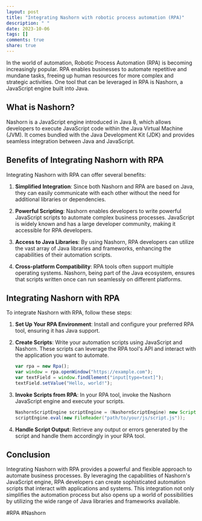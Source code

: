 ```yaml
---
layout: post
title: "Integrating Nashorn with robotic process automation (RPA)"
description: " "
date: 2023-10-06
tags: []
comments: true
share: true
---
```


In the world of automation, Robotic Process Automation (RPA) is becoming increasingly popular. RPA enables businesses to automate repetitive and mundane tasks, freeing up human resources for more complex and strategic activities. One tool that can be leveraged in RPA is Nashorn, a JavaScript engine built into Java.

## What is Nashorn?

Nashorn is a JavaScript engine introduced in Java 8, which allows developers to execute JavaScript code within the Java Virtual Machine (JVM). It comes bundled with the Java Development Kit (JDK) and provides seamless integration between Java and JavaScript.

## Benefits of Integrating Nashorn with RPA

Integrating Nashorn with RPA can offer several benefits:

1. **Simplified Integration**: Since both Nashorn and RPA are based on Java, they can easily communicate with each other without the need for additional libraries or dependencies.

2. **Powerful Scripting**: Nashorn enables developers to write powerful JavaScript scripts to automate complex business processes. JavaScript is widely known and has a large developer community, making it accessible for RPA developers.

3. **Access to Java Libraries**: By using Nashorn, RPA developers can utilize the vast array of Java libraries and frameworks, enhancing the capabilities of their automation scripts.

4. **Cross-platform Compatibility**: RPA tools often support multiple operating systems. Nashorn, being part of the Java ecosystem, ensures that scripts written once can run seamlessly on different platforms.

## Integrating Nashorn with RPA

To integrate Nashorn with RPA, follow these steps:

1. **Set Up Your RPA Environment**: Install and configure your preferred RPA tool, ensuring it has Java support.

2. **Create Scripts**: Write your automation scripts using JavaScript and Nashorn. These scripts can leverage the RPA tool's API and interact with the application you want to automate.

   ```javascript
   var rpa = new Rpa();
   var window = rpa.openWindow("https://example.com");
   var textField = window.findElement("input[type=text]");
   textField.setValue("Hello, world!");
   ```

3. **Invoke Scripts from RPA**: In your RPA tool, invoke the Nashorn JavaScript engine and execute your scripts.

   ```java
   NashornScriptEngine scriptEngine = (NashornScriptEngine) new ScriptEngineManager().getEngineByName("nashorn");
   scriptEngine.eval(new FileReader("path/to/your/js/script.js"));
   ```

4. **Handle Script Output**: Retrieve any output or errors generated by the script and handle them accordingly in your RPA tool.

## Conclusion

Integrating Nashorn with RPA provides a powerful and flexible approach to automate business processes. By leveraging the capabilities of Nashorn's JavaScript engine, RPA developers can create sophisticated automation scripts that interact with applications and systems. This integration not only simplifies the automation process but also opens up a world of possibilities by utilizing the wide range of Java libraries and frameworks available.

#RPA #Nashorn